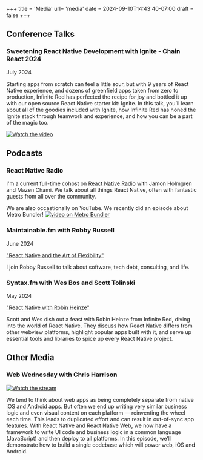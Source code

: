 +++
title = 'Media'
url= 'media'
date = 2024-09-10T14:43:40-07:00
draft = false
+++

## Conference Talks

### Sweetening React Native Development with Ignite - Chain React 2024

July 2024

Starting apps from scratch can feel a little sour, but with 9 years of React Native experience, and dozens of greenfield apps taken from zero to production, Infinite Red has perfected the recipe for joy and bottled it up with our open source React Native starter kit: Ignite. In this talk, you’ll learn about all of the goodies included with Ignite, how Infinite Red has honed the Ignite stack through teamwork and experience, and how you can be a part of the magic too.

[![Watch the video](https://img.youtube.com/vi/dNWkJOpD6YE/maxresdefault.jpg)](https://www.youtube.com/watch?v=dNWkJOpD6YE)

## Podcasts

### React Native Radio

I'm a current full-time cohost on [React Native Radio](https://reactnativeradio.com/) with Jamon Holmgren and Mazen Chami. We talk about all things React Native, often with fantastic guests from all over the community.

We are also occastionally on YouTube. We recently did an episode about Metro Bundler!
[![video on Metro Bundler](https://img.youtube.com/vi/M0I5i-Y_8HI/maxresdefault.jpg)](https://www.youtube.com/watch?v=M0I5i-Y_8HI)

### Maintainable.fm with Robby Russell

June 2024

["React Native and the Art of Flexibility"](https://maintainable.fm/episodes/robin-heinze-react-native-and-the-art-of-flexibility)

I join Robby Russell to talk about software, tech debt, consulting, and life.

### Syntax.fm with Wes Bos and Scott Tolinski

May 2024

["React Native with Robin Heinze"](https://syntax.fm/show/773/react-native-with-robin-heinze)

Scott and Wes dish out a feast with Robin Heinze from Infinite Red, diving into the world of React Native. They discuss how React Native differs from other webview platforms, highlight popular apps built with it, and serve up essential tools and libraries to spice up every React Native project.

## Other Media

### Web Wednesday with Chris Harrison

[![Watch the stream](https://img.youtube.com/vi/ZNqllhkn3-Q/maxresdefault.jpg)](https://www.youtube.com/watch?v=ZNqllhkn3-Q)

We tend to think about web apps as being completely separate from native iOS and Android apps. But often we end up writing very similar business logic and even visual content on each platform — reinventing the wheel each time. This leads to duplicated effort and can result in out-of-sync app features. With React Native and React Native Web, we now have a framework to write UI code and business logic in a common language (JavaScript) and then deploy to all platforms. In this episode, we’ll demonstrate how to build a single codebase which will power web, iOS and Android.
